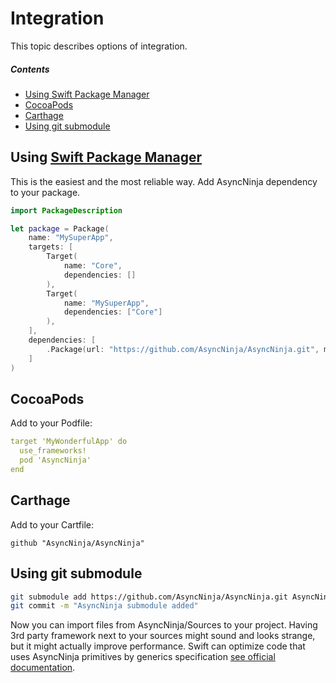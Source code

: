 # Integration

This topic describes options of integration.

##### Contents
* [Using Swift Package Manager](#using-swift-package-manager)
* [CocoaPods](#cocoapods)
* [Carthage](#carthage)
* [Using git submodule](#using-git-submodule)

## Using [Swift Package Manager](https://github.com/apple/swift-package-manager)
This is the easiest and the most reliable way. Add AsyncNinja dependency to your package.

```swift
import PackageDescription

let package = Package(
    name: "MySuperApp",
    targets: [
    	Target(
    		name: "Core",
    		dependencies: []
    	),
    	Target(
    		name: "MySuperApp",
    		dependencies: ["Core"]
    	),
    ],
	dependencies: [
    	.Package(url: "https://github.com/AsyncNinja/AsyncNinja.git", majorVersion: 1),
    ]
)
``` 

## CocoaPods

Add to your Podfile:

```yml
target 'MyWonderfulApp' do
  use_frameworks!
  pod 'AsyncNinja'
end
```

## Carthage

Add to your Cartfile:

```
github "AsyncNinja/AsyncNinja"
```

## Using git submodule

```bash
git submodule add https://github.com/AsyncNinja/AsyncNinja.git AsyncNinja
git commit -m "AsyncNinja submodule added"
```

Now you can import files from AsyncNinja/Sources to your project. Having 3rd party framework next to your sources
might sound and looks strange, but it might actually improve performance. Swift can optimize code that uses AsyncNinja
primitives by generics specification [see official documentation](https://github.com/apple/swift/blob/master/docs/OptimizationTips.rst#generics).
